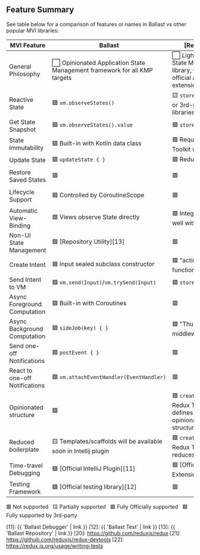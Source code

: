 ---
---

## Feature Summary

See table below for a comparison of features or names in Ballast vs other popular MVI libraries:

| MVI Feature                    | Ballast                                                                        | [Redux][20]                                                                                      | [Orbit][30]                                                                                            | [MVIKotlin][40]                                      |
|--------------------------------|--------------------------------------------------------------------------------|--------------------------------------------------------------------------------------------------|--------------------------------------------------------------------------------------------------------|------------------------------------------------------|
| General Philosophy             | ⬜️&nbsp;Opinionated Application State Management framework for all KMP targets | ⬜️&nbsp;Lightweight JS UI State Management library, with many official and unofficial extensions | ⬜️&nbsp;Fully-featured, low-profile UI MVI framework for Android                                       | ⬜️&nbsp;Redux implementation in Kotlin for Android   |
| Reactive State                 | 🟩&nbsp;`vm.observeStates()`                                                   | 🟨&nbsp;`store.subscribe()` or 3rd-party libraries                                               | 🟩&nbsp;`container.stateFlow`                                                                          | 🟩&nbsp;`store.states(Observer<State>)`              |
| Get State Snapshot             | 🟩&nbsp;`vm.observeStates().value`                                             | 🟩&nbsp;`store.getState()`                                                                       | 🟩&nbsp;`container.stateFlow.value`                                                                    | 🟩&nbsp;                                             |
| State Immutability             | 🟩&nbsp;Built-in with Kotlin data class                                        | 🟪&nbsp;Requires Redux Toolkit w/ Immer                                                          | 🟩&nbsp;Built-in with Kotlin data class                                                                | 🟩&nbsp;                                             |
| Update State                   | 🟩&nbsp;`updateState { }`                                                      | 🟩&nbsp;Reducers                                                                                 | 🟩&nbsp;`reduce { }`                                                                                   | 🟩&nbsp;`Reducer<State, Intent>`                     |
| Restore Saved States           | 🟥&nbsp;                                                                       | 🟥&nbsp;                                                                                         | 🟩&nbsp;Built-in                                                                                       | 🟨&nbsp;Manual restoration with Essenty              |
| Lifecycle Support              | 🟩&nbsp;Controlled by CoroutineScope                                           | 🟥&nbsp;                                                                                         | 🟩&nbsp;Controlled by Android ViewModel                                                                | 🟨&nbsp;Manual control with Essenty/Binder utilities |
| Automatic View-Binding         | 🟥&nbsp;Views observe State directly                                           | 🟪&nbsp;Integrates very well with React                                                          | 🟥&nbsp;Views observe State directly                                                                   | 🟨&nbsp;Optional `MviView` utility                   |
| Non-UI State Management        | 🟩&nbsp;[Repository Utility][13]                                               | 🟥&nbsp;                                                                                         | 🟥&nbsp;                                                                                               | 🟥&nbsp;                                             |
| Create Intent                  | 🟩&nbsp;Input sealed subclass constructor                                      | 🟩&nbsp;"actionCreators" functions                                                               | 🟨&nbsp;Implicit, `intent { }`                                                                         | 🟩&nbsp;Input sealed subclass constructor            |
| Send Intent to VM              | 🟩&nbsp;`vm.send(Input)`/`vm.trySend(Input)`                                   | 🟩&nbsp;`store.dispatch()`                                                                       | 🟩&nbsp;Directly call VM function                                                                      | 🟩&nbsp;`store.accept(Intent)`                       |
| Async Foreground Computation   | 🟩&nbsp;Built-in with Coroutines                                               | 🟥&nbsp;                                                                                         | 🟩&nbsp;Built-in with Coroutines                                                                       | 🟥&nbsp;                                             |
| Async Background Computation   | 🟩&nbsp;`sideJob(key) { }`                                                  | 🟪&nbsp;"Thunk" middleware                                                                       | 🟩&nbsp;`repeatOnSubscription { }`                                                                     | 🟩&nbsp;Executors+Messages                           |
| Send one-off Notifications     | 🟩&nbsp;`postEvent { }`                                                        | 🟥&nbsp;                                                                                         | 🟩&nbsp;`postSideEffect()`                                                                             | 🟩&nbsp;publish(Label)                               |
| React to one-off Notifications | 🟩&nbsp;`vm.attachEventHandler(EventHandler)`                                  | 🟥&nbsp;                                                                                         | 🟩&nbsp;`container.sideEffectFlow.collect { }`                                                         | 🟩&nbsp;`store.labels(Observer<Label>)`              |
| Opinionated structure          | 🟩&nbsp;                                                                       | 🟪&nbsp;`createSlice()` in Redux Toolkit defines an opinionated structure                        | 🟥&nbsp;Intentionally unopinionated. "MVI without the baggage. It's so simple we think of it as MVVM+" | 🟥&nbsp;                                             |
| Reduced boilerplate            | 🟨&nbsp;Templates/scaffolds will be available soon in Intellij plugin          | 🟪&nbsp;`createSlice()` in Redux Toolkit reduces boilerplate                                     | 🟩&nbsp;The whole framework was created to reduce boilerplate                                          | 🟥&nbsp;                                             |
| Time-travel Debugging          | 🟩&nbsp;[Official IntelliJ Plugin][11]                                         | 🟩&nbsp;[Official Browser Extension][21]                                                         | 🟥&nbsp;                                                                                               | 🟩&nbsp;[Official IntelliJ Plugin][41]               |
| Testing Framework              | 🟩&nbsp;[Official testing library][12]                                         | 🟥&nbsp;                                                                                         | 🟩&nbsp;[Official testing library][32]                                                                 | 🟥&nbsp;                                             |

🟥 Not supported&nbsp;&nbsp;
🟨 Partially supported&nbsp;&nbsp;
🟩 Fully Officially supported&nbsp;&nbsp;
🟪 Fully supported by 3rd-party&nbsp;&nbsp;

[11]: {{ 'Ballast Debugger' | link }}
[12]: {{ 'Ballast Test' | link }}
[13]: {{ 'Ballast Repository' | link }}
[20]: https://github.com/reduxjs/redux
[21]: https://github.com/reduxjs/redux-devtools
[22]: https://redux.js.org/usage/writing-tests

[30]: https://github.com/orbit-mvi/orbit-mvi
[32]: https://orbit-mvi.org/Test/overview/

[40]: https://github.com/arkivanov/MVIKotlin
[41]: https://arkivanov.github.io/MVIKotlin/time_travel.html
